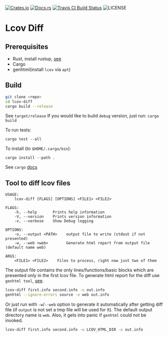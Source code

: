 [![Crates.io](https://img.shields.io/crates/v/lcov-diff-util.svg)](https://crates.io/crates/lcov-diff-util)
[![Docs.rs](https://docs.rs/lcov/badge.svg)](https://docs.rs/lcov-diff-util/)
[![Travis CI Build Status](https://travis-ci.org/capgelka/lcov-diff.svg?branch=master)](https://travis-ci.org/capgelka/lcov-diff)
![LICENSE](https://img.shields.io/crates/l/lcov-diff.svg)

# Lcov Diff

## Prerequisites

* Rust, install rustup, [see](https://rustup.rs/)
* Cargo
* genhtml(install `lcov` via `apt`)

## Build

```bash
git clone <repo>
cd lcov-diff
cargo build --release
```

See `target/release`
If you would like to build `debug` version, just run: `cargo build`

To run tests:

```
cargo test --all
```

To install (to `$HOME/.cargo/bin`):

```
cargo install --path .
```

See `cargo` [docs](https://doc.rust-lang.org/cargo/commands/cargo-doc.html)

## Tool to diff lcov files

```
USAGE:
    lcov-diff [FLAGS] [OPTIONS] <FILE1> <FILE2>

FLAGS:
    -h, --help       Prints help information
    -V, --version    Prints version information
    -v, --verbose    Show Debug logging

OPTIONS:
    -o, --output <PATH>    output file to write (stdout if not presented)
    -w, --web <web>        Generate html report from output file (default name web)

ARGS:
    <FILE1> <FILE2>    Files to process, right now just two of them
```

The output file contains the only lines/functions/basic blocks which are presented only in the first lcov file.
To generate html report for the diff use `genhtml tool`, [see](#Prerequisites).

```bash
lcov-diff first.info second.info -o out.info
genhtml --ignore-errors source -o web out.info
```

Or just run with `-w`/`--web` option to generate it automatically after getting diff file
(if `output` is not set a tmp file will be used for it).
The default output directory name is `web`.
Also, it gets into panic if `genhtml` could not be invoked.

```bash
lcov-diff first.info second.info -w LCOV_HTML_DIR -o out.info
```
